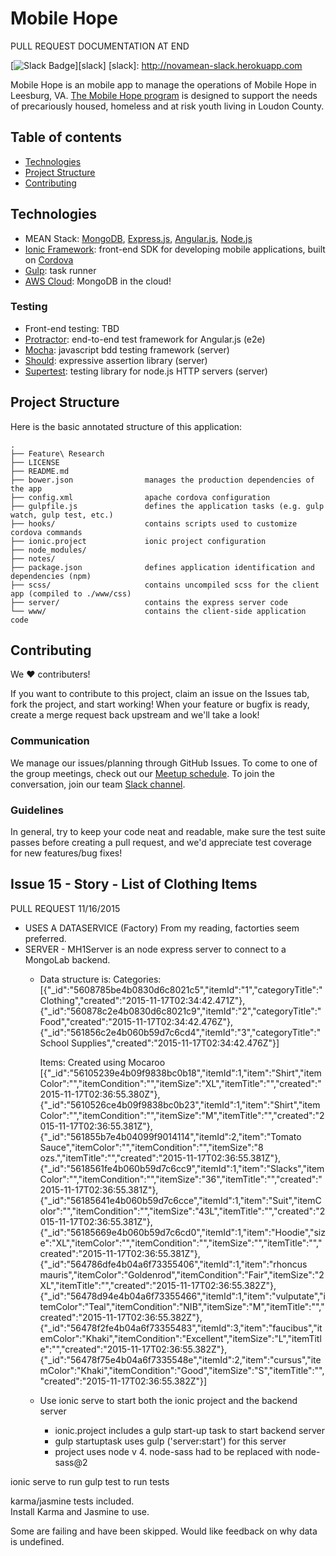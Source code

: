 Mobile Hope
===========
PULL REQUEST DOCUMENTATION AT END 

[![Slack Badge](http://novamean-slack.herokuapp.com/badge.svg)][slack]
[slack]: http://novamean-slack.herokuapp.com

Mobile Hope is an mobile app to manage the operations of Mobile Hope in Leesburg, VA.  [The Mobile Hope program](http://www.mobilehopeloudoun.org/) is designed to support the needs of precariously housed, homeless and at risk youth living in Loudon County. 


Table of contents
-----------------
  
  * [Technologies](#technologies)
  * [Project Structure](#project-structure)
  * [Contributing](#contributing)
  
Technologies
------------

* MEAN Stack: [MongoDB][mongo], [Express.js][express], [Angular.js][angular], [Node.js][node]
* [Ionic Framework][ionic]: front-end SDK for developing mobile applications, built on [Cordova][cordova]
* [Gulp][gulp]: task runner
* [AWS Cloud][mongo-aws]: MongoDB in the cloud!

[mongo]:    https://www.mongodb.org/
[express]:  http://expressjs.com/
[angular]:  https://angularjs.org/
[node]:     http://nodejs.org
[ionic]:    http://ionicframework.com/
[cordova]:  https://cordova.apache.org/
[gulp]:     http://gulpjs.com/
[mongo-aws]: https://s3.amazonaws.com/quickstart-reference/mongodb/latest/doc/MongoDB_on_the_AWS_Cloud.pdf

### Testing

* Front-end testing: TBD
* [Protractor](https://angular.github.io/protractor/#/): end-to-end test framework for Angular.js (e2e)
* [Mocha](https://mochajs.org/): javascript bdd testing framework (server)
* [Should](https://shouldjs.github.io/): expressive assertion library (server)
* [Supertest](https://github.com/visionmedia/supertest): testing library for node.js HTTP servers (server)

Project Structure
-----------------

Here is the basic annotated structure of this application:

```
.
├── Feature\ Research
├── LICENSE
├── README.md
├── bower.json                manages the production dependencies of the app
├── config.xml                apache cordova configuration
├── gulpfile.js               defines the application tasks (e.g. gulp watch, gulp test, etc.)
├── hooks/                    contains scripts used to customize cordova commands
├── ionic.project             ionic project configuration
├── node_modules/
├── notes/
├── package.json              defines application identification and dependencies (npm)
├── scss/                     contains uncompiled scss for the client app (compiled to ./www/css)
├── server/                   contains the express server code
└── www/                      contains the client-side application code
```


Contributing
------------

We ♥ contributers!

If you want to contribute to this project, claim an issue
on the Issues tab, fork the project, and start working! When your feature
or bugfix is ready, create a merge request back upstream and we'll
take a look!

### Communication

We manage our issues/planning through GitHub Issues. To come to one of
the group meetings, check out our [Meetup schedule][novamean].
To join the conversation, join our team [Slack channel][novamean-slack].

[novamean]:       http://www.meetup.com/NOVA-MEAN/
[novamean-slack]: http://novamean-slack.herokuapp.com/

### Guidelines

In general, try to keep your code neat and readable, make sure the test suite
passes before creating a pull request, and we'd appreciate test coverage for
new features/bug fixes!


Issue 15 - Story - List of Clothing Items
------------------------------------
 PULL REQUEST 11/16/2015
 
 - USES A DATASERVICE (Factory) From my reading, factorties seem preferred.
 - SERVER - MH1Server is an node express server to connect to a MongoLab backend.
    - Data structure is:
        Categories:
        [{"_id":"5608785be4b0830d6c8021c5","itemId":"1","categoryTitle":"Clothing","created":"2015-11-17T02:34:42.471Z"},
        {"_id":"560878c2e4b0830d6c8021c9","itemId":"2","categoryTitle":"Food","created":"2015-11-17T02:34:42.476Z"},
        {"_id":"561856c2e4b060b59d7c6cd4","itemId":"3","categoryTitle":"School Supplies","created":"2015-11-17T02:34:42.476Z"}]
        
        Items:  Created using Mocaroo
        [{"_id":"56105239e4b09f9838bc0b18","itemId":1,"item":"Shirt","itemColor":"","itemCondition":"","itemSize":"XL","itemTitle":"","created":"2015-11-17T02:36:55.380Z"},
        {"_id":"5610526ce4b09f9838bc0b23","itemId":1,"item":"Shirt","itemColor":"","itemCondition":"","itemSize":"M","itemTitle":"","created":"2015-11-17T02:36:55.381Z"},
        {"_id":"561855b7e4b04099f9014114","itemId":2,"item":"Tomato Sauce","itemColor":"","itemCondition":"","itemSize":"8 ozs.","itemTitle":"","created":"2015-11-17T02:36:55.381Z"},
        {"_id":"5618561fe4b060b59d7c6cc9","itemId":1,"item":"Slacks","itemColor":"","itemCondition":"","itemSize":"36","itemTitle":"","created":"2015-11-17T02:36:55.381Z"},
        {"_id":"56185641e4b060b59d7c6cce","itemId":1,"item":"Suit","itemColor":"","itemCondition":"","itemSize":"43L","itemTitle":"","created":"2015-11-17T02:36:55.381Z"},
        {"_id":"56185669e4b060b59d7c6cd0","itemId":1,"item":"Hoodie","size":"XL","itemColor":"","itemCondition":"","itemSize":"","itemTitle":"","created":"2015-11-17T02:36:55.381Z"},
        {"_id":"564786dfe4b04a6f73355406","itemId":1,"item":"rhoncus mauris","itemColor":"Goldenrod","itemCondition":"Fair","itemSize":"2XL","itemTitle":"","created":"2015-11-17T02:36:55.382Z"},
        {"_id":"56478d94e4b04a6f73355466","itemId":1,"item":"vulputate","itemColor":"Teal","itemCondition":"NIB","itemSize":"M","itemTitle":"","created":"2015-11-17T02:36:55.382Z"},
        {"_id":"56478f2fe4b04a6f73355483","itemId":3,"item":"faucibus","itemColor":"Khaki","itemCondition":"Excellent","itemSize":"L","itemTitle":"","created":"2015-11-17T02:36:55.382Z"},
        {"_id":"56478f75e4b04a6f7335548e","itemId":2,"item":"cursus","itemColor":"Khaki","itemCondition":"Good","itemSize":"S","itemTitle":"","created":"2015-11-17T02:36:55.382Z"}]
    
    - Use ionic serve to start both the ionic project and the backend server
        - ionic.project includes a gulp start-up task to start backend server
        - gulp startuptask uses gulp ('server:start') for this server
        -  project uses node v 4.  node-sass had to be replaced with node-sass@2

ionic serve to run
gulp test to run tests

karma/jasmine tests included.  
Install Karma and Jasmine to use.

Some are failing and have been skipped.
Would like feedback on why data is undefined.